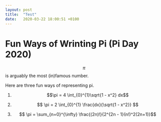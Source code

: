 ```yaml
---
layout: post
title:  "Test"
date:   2020-03-22 18:00:51 +0100
---
```

# Fun Ways of Wrinting Pi (Pi Day 2020)

$$\pi$$ is arguably the most (in)famous number.

<!-- Even our cat is named after pi! -->

Here are three fun ways of representing pi.

1. $$\pi = 4 \int_{0}^{1}\sqrt{1 - x^2} dx$$

	<!-- We start with an integral representation. -->


	<!-- From basic high school geometry we know that the equation in Cartesian coordinates for a circle with radious $$r$$ in $$\mathbb{R}^2$$ centered at the origin is given by -->

	<!-- $x^2 + y^2 = r^2$$ -->

	<!-- We can solve this equation for $$y$$, which results in -->

	<!-- $$y(x) = \pm \sqrt{r^2 - x^2}$$ -->

	<!-- We know that the area of the circle can be computed as a function of its radius as -->

	<!-- $$A = \pi r^2$$ -->

	<!-- Using that the definite integral represents the area under the curve $$y(x)$$, we can rewrite the area of the circle in terms of $$y(x)$$ as -->

	<!-- $$A = \pi r^2=4 \int_{0}^{r} \sqrt{r^2 - x^2}dx$$ -->

	<!-- The identity follows trivially by doing $$r=1$$ ;-) -->
	
	<!-- We can check this numerically: -->
	
	<!-- ```python -->
	<!-- import numpy as np -->
	<!-- import scipy.integrate as integrate -->
	
	<!-- # Integrand -->
	<!-- def f_x(x): -->
	<!-- 	return np.sqrt(1 - x**2) -->
		
	<!-- # Perform numerical integration -->
	<!-- integral = integrate.quad(f_x, 0, 1)[0] -->
	
	<!-- # Compute the identity -->
	<!-- pi_hat = 4 * integral -->
	
	<!-- print(pi_hat, np.pi, abs(pi_hat - np.pi)) -->
	<!-- ``` -->

2. $$ \pi = 2 \int_{0}^{1} \frac{dx}{\sqrt{1 - x^2}} $$

3. $$ \pi = \sum_{n=0}^{\infty} \frac{(2n)!}{2^{2n - 1}(n!)^2(2n+1)}$$

